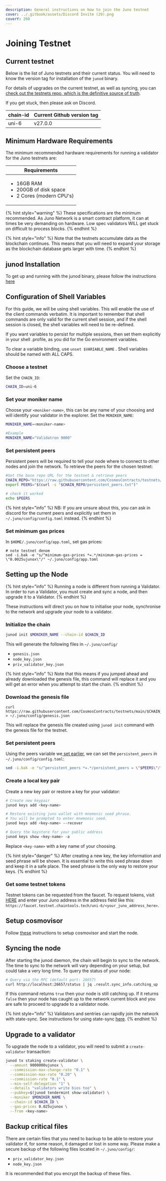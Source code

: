 ```yaml
---
description: General instructions on how to join the Juno testnet
cover: ../.gitbook/assets/Discord Invite (29).png
coverY: 260
---
```


# Joining Testnet

## Current testnet

Below is the list of Juno testnets and their current status. You will need to know the version tag for installation of the `junod` binary.

For details of upgrades on the current testnet, as well as syncing, you can [check out the testnets repo, which is the definitive source of truth](https://github.com/CosmosContracts/testnets).

If you get stuck, then please ask on Discord.

| chain-id | Current Github version tag |
| -------- | -------------------------- |
| uni-6    | v27.0.0                    |

## Minimum Hardware Requirements

The minimum recommended hardware requirements for running a validator for the Juno testnets are:

| Requirements                                                                          |
| ------------------------------------------------------------------------------------- |
| <ul><li>16GB RAM</li><li>200GB of disk space</li><li>2 Cores (modern CPU's)</li></ul> |

{% hint style="warning" %}
These specifications are the minimum recommended. As Juno Network is a smart contract platform, it can at times be very demanding on hardware. Low spec validators WILL get stuck on difficult to process blocks.
{% endhint %}

{% hint style="info" %}
Note that the testnets accumulate data as the blockchain continues. This means that you will need to expand your storage as the blockchain database gets larger with time.
{% endhint %}

## junod Installation

To get up and running with the junod binary, please follow the instructions [here](getting-setup.md)

## Configuration of Shell Variables

For this guide, we will be using shell variables. This will enable the use of the client commands verbatim. It is important to remember that shell commands are only valid for the current shell session, and if the shell session is closed, the shell variables will need to be re-defined.

If you want variables to persist for multiple sessions, then set them explicitly in your shell .profile, as you did for the Go environment variables.

To clear a variable binding, use `unset $VARIABLE_NAME` . Shell variables should be named with ALL CAPS.

### Choose a testnet

Set the `CHAIN_ID`:

```bash
CHAIN_ID=uni-6
```

### Set your moniker name

Choose your `<moniker-name>`, this can be any name of your choosing and will identify your validator in the explorer. Set the `MONIKER_NAME`:

```bash
MONIKER_NAME=<moniker-name>

#Example
MONIKER_NAME="Validatron 9000"
```

### **Set persistent peers**

Persistent peers will be required to tell your node where to connect to other nodes and join the network. To retrieve the peers for the chosen testnet:

```bash
#Set the base repo URL for the testnet & retrieve peers
CHAIN_REPO="https://raw.githubusercontent.com/CosmosContracts/testnets/main/$CHAIN_ID" && \
export PEERS="$(curl -s "$CHAIN_REPO/persistent_peers.txt")"

# check it worked
echo $PEERS
```

{% hint style="info" %}
NB: If you are unsure about this, you can ask in discord for the current peers and explicitly set them in `~/.juno/config/config.toml` instead.
{% endhint %}

### Set minimum gas prices

In `$HOME/.juno/config/app.toml`, set gas prices:

```
# note testnet denom
sed -i.bak -e "s/^minimum-gas-prices *=.*/minimum-gas-prices = \"0.0025ujunox\"/" ~/.juno/config/app.toml
```

## Setting up the Node

{% hint style="info" %}
Running a node is different from running a Validator. In order to run a Validator, you must create and sync a node, and then upgrade it to a Validator.
{% endhint %}

These instructions will direct you on how to initialise your node, synchronise to the network and upgrade your node to a validator.

### **Initialize the chain**

```bash
junod init $MONIKER_NAME --chain-id $CHAIN_ID
```

This will generate the following files in `~/.juno/config/`

* `genesis.json`
* `node_key.json`
* `priv_validator_key.json`

{% hint style="info" %}
Note that this means if you jumped ahead and already downloaded the genesis file, this command will replace it and you will get an error when you attempt to start the chain.
{% endhint %}

### Download the genesis file

```
curl https://raw.githubusercontent.com/CosmosContracts/testnets/main/$CHAIN_ID/genesis.json > ~/.juno/config/genesis.json
```

This will replace the genesis file created using `junod init` command with the genesis file for the testnet.

### **Set persistent peers**

Using the peers variable we[ set earlier](joining-the-testnets.md#set-persistent-peers), we can set the `persistent_peers` in `~/.juno/config/config.toml`:

```bash
sed -i.bak -e "s/^persistent_peers *=.*/persistent_peers = \"$PEERS\"/" ~/.juno/config/config.toml
```

### **Create a local key pair**

Create a new key pair or restore a key for your validator:

```bash
# Create new keypair
junod keys add <key-name>

# Restore existing juno wallet with mnemonic seed phrase.
# You will be prompted to enter mnemonic seed.
junod keys add <key-name> --recover

# Query the keystore for your public address
junod keys show <key-name> -a
```

Replace `<key-name>` with a key name of your choosing.

{% hint style="danger" %}
After creating a new key, the key information and seed phrase will be shown. It is essential to write this seed phrase down and keep it in a safe place. The seed phrase is the only way to restore your keys.
{% endhint %}

### **Get some testnet tokens**

Testnet tokens can be requested from the faucet. To request tokens, visit [HERE](https://faucet.testnet.chaintools.tech/uni-6/) and enter your Juno address in the address field like this: `https://faucet.testnet.chaintools.tech/uni-6/<your_juno_address_here>`.

## Setup cosmovisor

Follow [these](setting-up-cosmovisor.md) instructions to setup cosmovisor and start the node.

## Syncing the node

After starting the junod daemon, the chain will begin to sync to the network. The time to sync to the network will vary depending on your setup, but could take a very long time. To query the status of your node:

```bash
# Query via the RPC (default port: 26657)
curl http://localhost:26657/status | jq .result.sync_info.catching_up
```

If this command returns `true` then your node is still catching up. If it returns `false` then your node has caught up to the network current block and you are safe to proceed to upgrade to a validator node.

{% hint style="info" %}
Validators and sentries can rapidly join the network with state-sync. See instructions for using state-sync [here](joining-the-testnets.md#undefined).
{% endhint %}

## Upgrade to a validator

To upgrade the node to a validator, you will need to submit a `create-validator` transaction:

```bash
junod tx staking create-validator \
  --amount 9000000ujunox \
  --commission-max-change-rate "0.1" \
  --commission-max-rate "0.20" \
  --commission-rate "0.1" \
  --min-self-delegation "1" \
  --details "validators write bios too" \
  --pubkey=$(junod tendermint show-validator) \
  --moniker $MONIKER_NAME \
  --chain-id $CHAIN_ID \
  --gas-prices 0.025ujunox \
  --from <key-name>
```

## Backup critical files

There are certain files that you need to backup to be able to restore your validator if, for some reason, it damaged or lost in some way. Please make a secure backup of the following files located in `~/.juno/config/`:

* `priv_validator_key.json`
* `node_key.json`

It is recommended that you encrypt the backup of these files.
